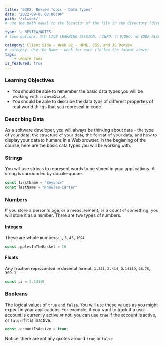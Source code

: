 ```yaml
---
title: '03R2. Review Topic - Data Types'
date: "2022-09-01 08:00:00"
path: '/client/'
# use the path equal to the location of the file in the directory (directory structure)

type: '↩️ REVIEW/NOTES'
# type options: 👩🏽‍🏫 LIVE LEARNING SESSION, ℹ️ INFO, 🎥 VIDEO, 💻 CODE ALONG, 🥼LAB, ↩️ REVIEW/NOTES, 👥 GROUP LEARNING, 👷🏼‍♂️ GROUP PROJECT, 🧠 ASSESSMENT, 📝 ASSIGNMENT

category: Client Side - Week 02 - HTML, CSS, and JS Review
# category: Use the Name + week for each (follow the format above)
tags: 
    - UPDATE TAGS
is_featured: true
---
```

### Learning Objectives
- You should be able to remember the basic data types you will be working with in JavaScript.
- You should be able to describe the data type of different properties of real-world things that you represent in code.

### Describing Data
As a software developer, you will always be thinking about data - the type of your data, the structure of your data, the format of your data, and how to display your data to humans in a Web browser. In the beginning of the course, here are the basic data types you will be working with.

### Strings
You will use strings to represent words to be stored in your applications. A string is surrounded by double-quotes.

```js
const firstName = "Beyonce"
const lastName = "Knowles-Carter"
```

### Numbers
If you store a person's age, or a measurement, or a count of something, you will store it as a number. There are two types of numbers.

#### Integers
These are whole numbers: `1`, `3`, `45`, `1024`
```js
const applesInTheBasket = 16
```

#### Floats
Any fraction represented in decimal format: `1.333`, `2.414`, `3.14159`, `86.75`, `309.1`
```js
const pi = 3.14159
```
### Booleans
The logical values of `true` and `false`. You will use these values as you might expect in your applications. For example, if you want to track if a user account is currently active or not, you can use `true` if the account is active, or `false` if it is inactive.

```js
const accountIsActive = true;
```

Notice, there are not any quotes around `true` or `false`
